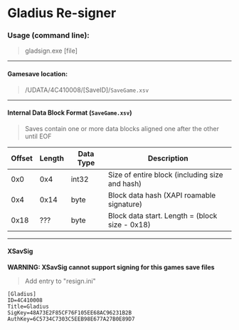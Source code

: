 # Gladius Re-signer


### Usage (command line):
> gladsign.exe [file]

------

#### Gamesave location:

> /UDATA/4C410008/[SaveID]/`SaveGame.xsv`

------

#### Internal Data Block Format (`SaveGame.xsv`)

> Saves contain one or more data blocks aligned one after the other until EOF


| Offset | Length | Data Type | Description                                         |
|--------|--------|-----------|-----------------------------------------------------|
| 0x0    | 0x4    | int32     | Size of entire block (including size and hash)      |
| 0x4    | 0x14   | byte      | Block data hash (XAPI roamable signature)           |
| 0x18   | ???    | byte      | Block data start. Length = (block size - 0x18)      |


------

#### XSavSig

**WARNING: XSavSig cannot support signing for this games save files**

> Add entry to "resign.ini"

```
[Gladius]
ID=4C410008
Title=Gladius
SigKey=48A73E2F85CF76F105EE68AC96231B2B
AuthKey=6C5734C7303C5EEB98E677A27B0E89D7
```
